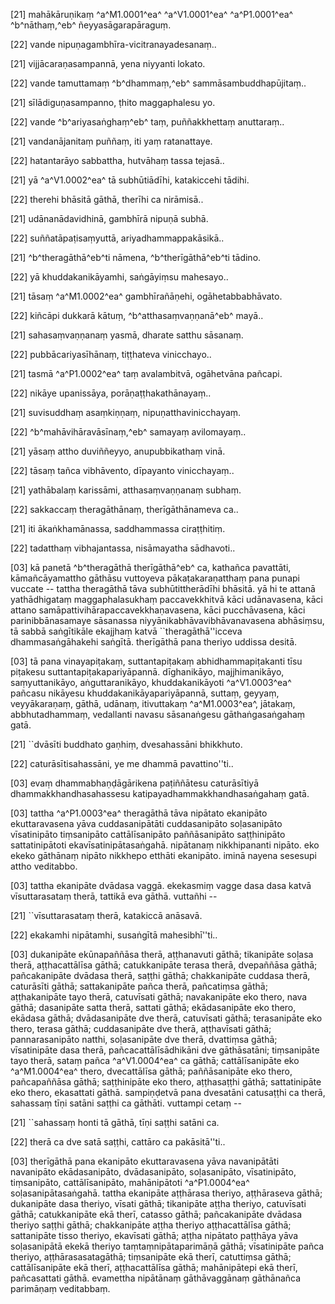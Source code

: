 [21] mahākāruṇikaṃ ^a^M1.0001^ea^ ^a^V1.0001^ea^ ^a^P1.0001^ea^ ^b^nāthaṃ,^eb^  ñeyyasāgarapāraguṃ.

[22] vande nipuṇagambhīra-vicitranayadesanaṃ..

[21] vijjācaraṇasampannā, yena niyyanti lokato.

[22] vande tamuttamaṃ ^b^dhammaṃ,^eb^ sammāsambuddhapūjitaṃ..

[21] sīlādiguṇasampanno, ṭhito maggaphalesu yo.

[22] vande ^b^ariyasaṅghaṃ^eb^ taṃ, puññakkhettaṃ anuttaraṃ..

[21] vandanājanitaṃ puññaṃ, iti yaṃ ratanattaye.

[22] hatantarāyo sabbattha, hutvāhaṃ tassa tejasā..

[21] yā ^a^V1.0002^ea^ tā subhūtiādīhi, katakiccehi tādihi.

[22] therehi bhāsitā gāthā, therīhi ca nirāmisā..

[21] udānanādavidhinā, gambhīrā nipuṇā subhā.

[22] suññatāpaṭisaṃyuttā, ariyadhammappakāsikā..

[21] ^b^theragāthā^eb^ti nāmena, ^b^therīgāthā^eb^ti tādino.

[22] yā khuddakanikāyamhi, saṅgāyiṃsu mahesayo..

[21] tāsaṃ ^a^M1.0002^ea^ gambhīrañāṇehi, ogāhetabbabhāvato.

[22] kiñcāpi dukkarā kātuṃ, ^b^atthasaṃvaṇṇanā^eb^ mayā..

[21] sahasaṃvaṇṇanaṃ yasmā, dharate satthu sāsanaṃ.

[22] pubbācariyasīhānaṃ, tiṭṭhateva vinicchayo..

[21] tasmā ^a^P1.0002^ea^ taṃ avalambitvā, ogāhetvāna  pañcapi.

[22] nikāye upanissāya, porāṇaṭṭhakathānayaṃ..

[21] suvisuddhaṃ asaṃkiṇṇaṃ, nipuṇatthavinicchayaṃ.

[22] ^b^mahāvihāravāsīnaṃ,^eb^ samayaṃ avilomayaṃ..

[21] yāsaṃ attho duviññeyyo, anupubbikathaṃ vinā.

[22] tāsaṃ tañca vibhāvento, dīpayanto vinicchayaṃ..

[21] yathābalaṃ karissāmi, atthasaṃvaṇṇanaṃ subhaṃ.

[22] sakkaccaṃ theragāthānaṃ, therīgāthānameva ca..

[21] iti ākaṅkhamānassa, saddhammassa ciraṭṭhitiṃ.

[22] tadatthaṃ vibhajantassa, nisāmayatha sādhavoti..

[03] kā panetā ^b^theragāthā therīgāthā^eb^ ca, kathañca pavattāti,  kāmañcāyamattho gāthāsu vuttoyeva pākaṭakaraṇatthaṃ pana punapi vuccate --  tattha theragāthā tāva subhūtittherādīhi bhāsitā. yā hi te attanā  yathādhigataṃ maggaphalasukhaṃ paccavekkhitvā kāci udānavasena, kāci  attano samāpattivihārapaccavekkhaṇavasena, kāci pucchāvasena, kāci  parinibbānasamaye sāsanassa niyyānikabhāvavibhāvanavasena abhāsiṃsu,  tā sabbā saṅgītikāle ekajjhaṃ katvā ``theragāthā''icceva  dhammasaṅgāhakehi saṅgītā. therīgāthā pana theriyo uddissa desitā.

[03] tā pana vinayapiṭakaṃ, suttantapiṭakaṃ abhidhammapiṭakanti tīsu  piṭakesu suttantapiṭakapariyāpannā. dīghanikāyo, majjhimanikāyo,  saṃyuttanikāyo, aṅguttaranikāyo, khuddakanikāyoti ^a^V1.0003^ea^ pañcasu nikāyesu  khuddakanikāyapariyāpannā, suttaṃ, geyyaṃ, veyyākaraṇaṃ, gāthā, udānaṃ,  itivuttakaṃ ^a^M1.0003^ea^, jātakaṃ, abbhutadhammaṃ, vedallanti navasu sāsanaṅgesu  gāthaṅgasaṅgahaṃ gatā.

[21] ``dvāsīti buddhato gaṇhiṃ, dvesahassāni bhikkhuto.

[22] caturāsītisahassāni, ye me dhammā pavattino''ti..

[03] evaṃ dhammabhaṇḍāgārikena paṭiññātesu caturāsītiyā  dhammakkhandhasahassesu katipayadhammakkhandhasaṅgahaṃ gatā.

[03] tattha ^a^P1.0003^ea^ theragāthā tāva nipātato ekanipāto  ekuttaravasena yāva cuddasanipātāti cuddasanipāto soḷasanipāto  vīsatinipāto tiṃsanipāto cattālīsanipāto paññāsanipāto  saṭṭhinipāto sattatinipātoti ekavīsatinipātasaṅgahā. nipātanaṃ  nikkhipananti nipāto. eko ekeko gāthānaṃ nipāto nikkhepo  etthāti ekanipāto. iminā nayena sesesupi attho veditabbo.

[03] tattha ekanipāte dvādasa vaggā. ekekasmiṃ vagge dasa dasa  katvā vīsuttarasataṃ therā, tattikā eva gāthā. vuttañhi --

[21] ``vīsuttarasataṃ therā, katakiccā anāsavā.

[22] ekakamhi nipātamhi, susaṅgītā mahesibhī''ti..

[03] dukanipāte ekūnapaññāsa therā, aṭṭhanavuti gāthā; tikanipāte  soḷasa therā, aṭṭhacattālīsa gāthā; catukkanipāte terasa therā,  dvepaññāsa gāthā; pañcakanipāte dvādasa therā, saṭṭhi gāthā; chakkanipāte  cuddasa therā, caturāsīti gāthā; sattakanipāte pañca therā, pañcatiṃsa  gāthā; aṭṭhakanipāte tayo therā, catuvīsati gāthā; navakanipāte eko  thero, nava gāthā; dasanipāte satta therā, sattati gāthā;  ekādasanipāte eko thero, ekādasa gāthā; dvādasanipāte dve therā,  catuvīsati gāthā; terasanipāte eko thero, terasa gāthā; cuddasanipāte  dve therā, aṭṭhavīsati gāthā; pannarasanipāto natthi, soḷasanipāte dve  therā, dvattiṃsa gāthā; vīsatinipāte dasa therā, pañcacattālīsādhikāni  dve gāthāsatāni; tiṃsanipāte tayo therā, sataṃ pañca ^a^V1.0004^ea^ ca gāthā;  cattālīsanipāte eko ^a^M1.0004^ea^ thero, dvecattālīsa gāthā; paññāsanipāte eko  thero, pañcapaññāsa gāthā; saṭṭhinipāte eko thero, aṭṭhasaṭṭhi gāthā;  sattatinipāte eko thero, ekasattati gāthā. sampiṇḍetvā pana  dvesatāni catusaṭṭhi ca therā, sahassaṃ tīṇi satāni saṭṭhi ca gāthāti.  vuttampi cetaṃ --

[21] ``sahassaṃ honti tā gāthā, tīṇi saṭṭhi satāni ca.

[22] therā ca dve satā saṭṭhi, cattāro ca pakāsitā''ti..

[03] therīgāthā pana ekanipāto ekuttaravasena yāva navanipātāti  navanipāto ekādasanipāto, dvādasanipāto, soḷasanipāto,  vīsatinipāto, tiṃsanipāto, cattālīsanipāto, mahānipātoti  ^a^P1.0004^ea^ soḷasanipātasaṅgahā. tattha ekanipāte aṭṭhārasa  theriyo, aṭṭhāraseva gāthā; dukanipāte dasa theriyo, vīsati gāthā;  tikanipāte aṭṭha theriyo, catuvīsati gāthā; catukkanipāte ekā therī,  catasso gāthā; pañcakanipāte dvādasa theriyo saṭṭhi gāthā; chakkanipāte  aṭṭha theriyo aṭṭhacattālīsa gāthā; sattanipāte tisso theriyo,  ekavīsati gāthā; aṭṭha nipātato paṭṭhāya yāva soḷasanipātā ekekā  theriyo taṃtaṃnipātaparimāṇā gāthā; vīsatinipāte pañca theriyo,  aṭṭhārasasatagāthā; tiṃsanipāte ekā therī, catuttiṃsa gāthā;  cattālīsanipāte ekā therī, aṭṭhacattālīsa gāthā; mahānipātepi ekā  therī, pañcasattati gāthā. evamettha nipātānaṃ gāthāvaggānaṃ gāthānañca  parimāṇaṃ veditabbaṃ.